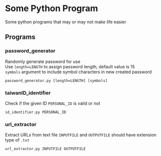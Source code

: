 # Some Python Program
Some python programs that may or may not make life easier

## Programs

### password_generator
Randomly generate password for use  
Use `length=LENGTH` to assign password length, default value is 15  
`symbols` argument to include symbol characters in new created password

    password_generator.py [length=LENGTH] [symbols]

### taiwanID_identifier
Check if the given ID `PERSONAL_ID` is valid or not

    id_identifier.py PERSONAL_ID

### url_extractor
Extract URLs from text file
`INPUTFILE` and `OUTPUTFILE` should have extension type of `.txt`

    url_extractor.py INPUTFILE OUTPUTFILE
